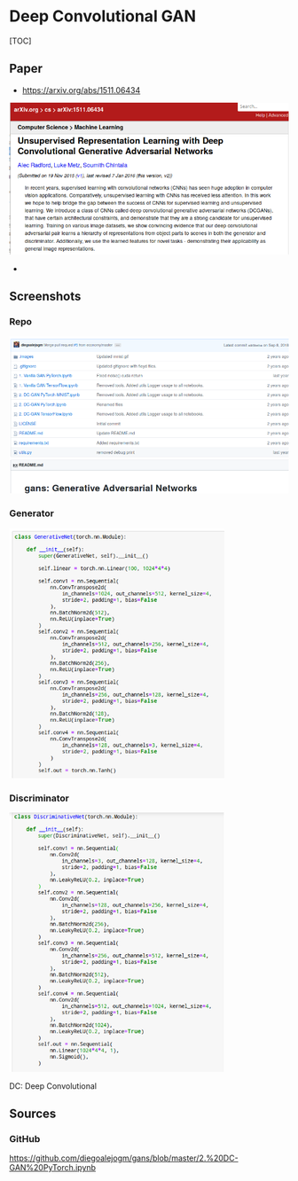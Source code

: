 # Deep Convolutional GAN

[TOC]

## Paper

* https://arxiv.org/abs/1511.06434

![1568406139106](README.assets/1568406139106.png)



* 

## Screenshots

### Repo

![1568405361490](README.assets/1568405361490.png)

### Generator

<img src="README.assets/1568405082731.png" alt="1568405082731" style="zoom:67%;" />



### Discriminator

<img src="README.assets/1568405143175.png" alt="1568405143175" style="zoom: 67%;" />

DC: Deep Convolutional



## Sources

### GitHub

https://github.com/diegoalejogm/gans/blob/master/2.%20DC-GAN%20PyTorch.ipynb